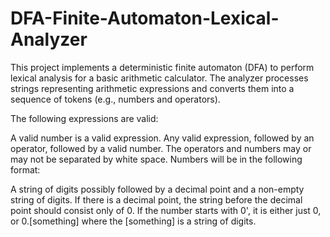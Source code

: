 # DFA-Finite-Automaton-Lexical-Analyzer

This project implements a deterministic finite automaton (DFA) to perform lexical analysis for a basic arithmetic calculator. The analyzer processes strings representing arithmetic expressions and converts them into a sequence of tokens (e.g., numbers and operators).


The following expressions are valid:

A valid number is a valid expression.
Any valid expression, followed by an operator, followed by a valid number.
The operators and numbers may or may not be separated by white space.
Numbers will be in the following format:

A string of digits possibly followed by a decimal point and a non-empty string of digits.
If there is a decimal point, the string before the decimal point should consist only of 0.
If the number starts with 0', it is either just 0, or 0.[something] where the [something] is a string of digits.
